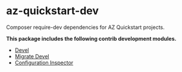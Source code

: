 # az-quickstart-dev
Composer require-dev dependencies for AZ Quickstart projects.

**This package includes the following contrib development modules.**

- [Devel](https://www.drupal.org/project/devel)
- [Migrate Devel](https://www.drupal.org/project/migrate_devel)
- [Configuration Inspector](https://www.drupal.org/project/config_inspector)


